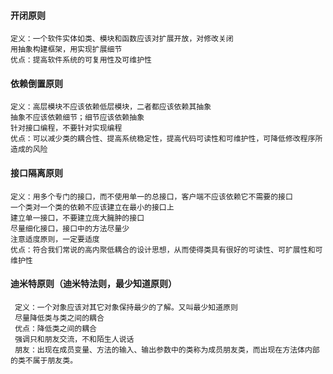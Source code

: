 #### 开闭原则
```
定义：一个软件实体如类、模块和函数应该对扩展开放，对修改关闭
用抽象构建框架，用实现扩展细节
优点：提高软件系统的可复用性及可维护性
```

#### 依赖倒置原则
```
定义：高层模块不应该依赖低层模块，二者都应该依赖其抽象
抽象不应该依赖细节；细节应该依赖抽象
针对接口编程，不要针对实现编程
优点：可以减少类的耦合性、提高系统稳定性，提高代码可读性和可维护性，可降低修改程序所造成的风险
```

#### 接口隔离原则
```
定义：用多个专门的接口，而不使用单一的总接口，客户端不应该依赖它不需要的接口
一个类对一个类的依赖不应该建立在最小的接口上
建立单一接口，不要建立庞大臃肿的接口
尽量细化接口，接口中的方法尽量少
注意适度原则，一定要适度
优点：符合我们常说的高内聚低耦合的设计思想，从而使得类具有很好的可读性、可扩展性和可维护性
```

#### 迪米特原则（迪米特法则，最少知道原则）
```  
 定义：一个对象应该对其它对象保持最少的了解。又叫最少知道原则
 尽量降低类与类之间的耦合
 优点：降低类之间的耦合
 强调只和朋友交流，不和陌生人说话
 朋友：出现在成员变量、方法的输入、输出参数中的类称为成员朋友类，而出现在方法体内部的类不属于朋友类。
``` 